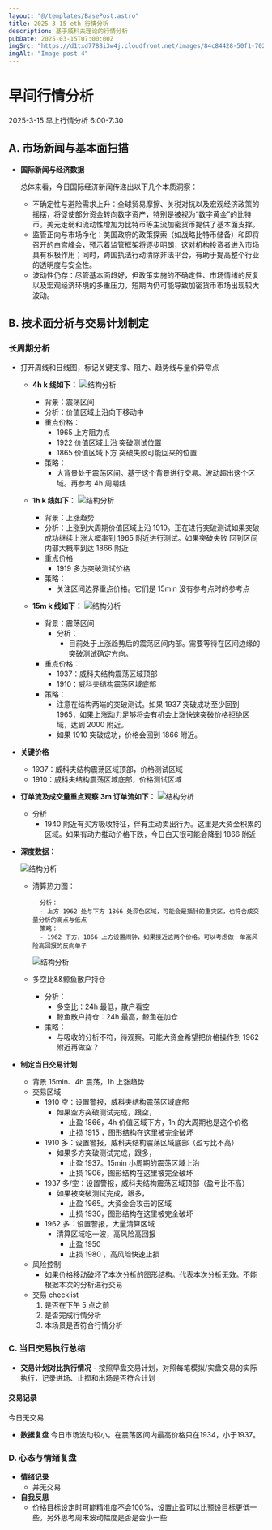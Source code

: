 ```yaml
---
layout: "@/templates/BasePost.astro"
title: 2025-3-15 eth 行情分析
description: 基于威科夫理论的行情分析
pubDate: 2025-03-15T07:00:00Z
imgSrc: "https://d1txd7788i3w4j.cloudfront.net/images/84c84428-50f1-7025-b778-548a97e9da87/2025-03-14/1741993380421-tradingview15m.jpg"
imgAlt: "Image post 4"
---
```


# 早间行情分析

2025-3-15 早上行情分析 6:00-7:30

## A. 市场新闻与基本面扫描

- **国际新闻与经济数据**

  总体来看，今日国际经济新闻传递出以下几个本质洞察：

  - 不确定性与避险需求上升：全球贸易摩擦、关税对抗以及宏观经济政策的摇摆，将促使部分资金转向数字资产，特别是被视为“数字黄金”的比特币。美元走弱和流动性增加为比特币等主流加密货币提供了基本面支撑。
  - 监管正向与市场净化：美国政府的政策探索（如战略比特币储备）和即将召开的白宫峰会，预示着监管框架将逐步明朗，这对机构投资者进入市场具有积极作用；同时，跨国执法行动清除非法平台，有助于提高整个行业的透明度与安全性。
  - 波动性仍存：尽管基本面趋好，但政策实施的不确定性、市场情绪的反复以及宏观经济环境的多重压力，短期内仍可能导致加密货币市场出现较大波动。

## B. 技术面分析与交易计划制定

### 长周期分析

- 打开周线和日线图，标记关键支撑、阻力、趋势线与量价异常点

  - **4h k 线如下：**
    ![结构分析](https://d1txd7788i3w4j.cloudfront.net/images/84c84428-50f1-7025-b778-548a97e9da87/2025-03-14/1741993380448-tradingview4h.png)

    - 背景：震荡区间
    - 分析：价值区域上沿向下移动中
    - 重点价格：
      - 1965 上方阻力点
      - 1922 价值区域上沿 突破测试位置
      - 1865 价值区域下方 突破失败可能回来的位置
    - 策略：
      - 大背景处于震荡区间。基于这个背景进行交易。波动超出这个区域。再参考 4h 周期线

  - **1h k 线如下：**
    ![结构分析](https://d1txd7788i3w4j.cloudfront.net/images/84c84428-50f1-7025-b778-548a97e9da87/2025-03-14/1741993380237-tradingview1h.png)

    - 背景：上涨趋势
    - 分析：上涨到大周期价值区域上沿 1919。正在进行突破测试如果突破成功继续上涨大概率到 1965 附近进行测试。如果突破失败 回到区间内部大概率到达 1866 附近
    - 重点价格
      - 1919 多方突破测试价格
    - 策略：
      - 关注区间边界重点价格。它们是 15min 没有参考点时的参考点

  - **15m k 线如下：**
    ![结构分析](https://d1txd7788i3w4j.cloudfront.net/images/84c84428-50f1-7025-b778-548a97e9da87/2025-03-14/1741993380421-tradingview15m.jpg)
    - 背景：震荡区间
      - 分析：
        - 目前处于上涨趋势后的震荡区间内部。需要等待在区间边缘的突破测试确定方向。
    - 重点价格：
      - 1937：威科夫结构震荡区域顶部
      - 1910：威科夫结构震荡区域底部
    - 策略：
      - 注意在结构两端的突破测试。如果 1937 突破成功至少回到 1965，如果上涨动力足够将会有机会上涨快速突破价格拒绝区域，达到 2000 附近。
      - 如果 1910 突破成功，价格会回到 1866 附近。

- **关键价格**
  - 1937：威科夫结构震荡区域顶部，价格测试区域
  - 1910：威科夫结构震荡区域底部，价格测试区域
- **订单流及成交量重点观察**
  **3m 订单流如下：**
  ![结构分析](https://d1txd7788i3w4j.cloudfront.net/images/84c84428-50f1-7025-b778-548a97e9da87/2025-03-14/1741993376214-tradinglite3m.jpg)
  - 分析
    - 1940 附近有买方吸收特征，伴有主动卖出行为。这里是大资金积累的区域。如果有动力推动价格下跌，今日白天很可能会降到 1866 附近
- **深度数据：**

  ![结构分析](https://d1txd7788i3w4j.cloudfront.net/images/84c84428-50f1-7025-b778-548a97e9da87/2025-03-14/1741993376224-hyblock-heap.jpg)

  - 清算热力图：

        - 分析：
          - 上方 1962 处与下方 1866 处深色区域，可能会是插针的重灾区，也符合成交量分析的高点与低点
        - 策略：
          - 1962 下方，1866 上方设置闹钟，如果接近这两个价格。可以考虑做一单高风险高回报的反向单子

    ![结构分析](https://d1txd7788i3w4j.cloudfront.net/images/84c84428-50f1-7025-b778-548a97e9da87/2025-03-14/1741993376256-hyblock-glwr.jpg)

  - 多空比&&鲸鱼散户持仓

    - 分析：
      - 多空比：24h 最低，散户看空
      - 鲸鱼散户持仓：24h 最高，鲸鱼在加仓
    - 策略：
      - 与吸收的分析不符，待观察。可能大资金希望把价格操作到 1962 附近再做空？

- **制定当日交易计划**
  - 背景
    15min、4h 震荡，1h 上涨趋势
  - 交易区域
    - 1910 空：设置警报，威科夫结构震荡区域底部
      - 如果空方突破测试完成，跟空，
        - 止盈 1866，4h 价值区域下方，1h 的大周期也是这个价格
        - 止损 1915 ，图形结构在这里被完全破坏
    - 1910 多：设置警报，威科夫结构震荡区域底部（盈亏比不高）
      - 如果多方突破测试完成，跟多，
        - 止盈 1937。15min 小周期的震荡区域上沿
        - 止损 1906，图形结构在这里被完全破坏
    - 1937 多/空：设置警报，威科夫结构震荡区域顶部（盈亏比不高）
      - 如果被突破测试完成，跟多，
        - 止盈 1965。大资金会攻击的区域
        - 止损 1930，图形结构在这里被完全破坏
    - 1962 多：设置警报，大量清算区域
      - 清算区域吃一波，高风险高回报
        - 止盈 1950
        - 止损 1980 ，高风险快速止损
  - 风险控制
    - 如果价格移动破坏了本次分析的图形结构。代表本次分析无效。不能根据本次的分析进行交易
  - 交易 checklist
    1. 是否在下午 5 点之前
    2. 是否完成行情分析
    3. 本场景是否符合行情分析

### C. 当日交易执行总结

- **交易计划对比执行情况** - 按照早盘交易计划，对照每笔模拟/实盘交易的实际执行，记录进场、止损和出场是否符合计划

#### 交易记录

今日无交易

- **数据复盘**
  今日市场波动较小，在震荡区间内最高价格只在1934，小于1937。

### D. 心态与情绪复盘

- **情绪记录**
  - 并无交易
- **自我反思**
  - 价格目标设定时可能精准度不会100%，设置止盈可以比预设目标更低一些。另外思考周末波动幅度是否是会小一些
